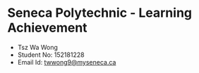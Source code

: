 # Seneca Polytechnic - Learning Achievement

- Tsz Wa Wong
- Student No: 152181228
- Email Id: twwong9@myseneca.ca

